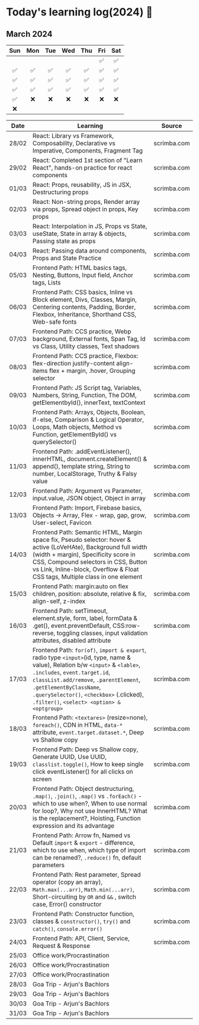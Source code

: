 # Today's learning log(2024) 📆

## March 2024
|	Sun	|	Mon	|	Tue	|	Wed	|	Thu	|	Fri	|	Sat	|
| :---: | :---: | :---: | :---: | :---: | :---: | :---: |
|		|		|		|		|		|	✅ | ✅ |
|	✅ | ✅ | ✅ | ✅ | ✅ | ✅ | ✅ |
|	✅ | ✅ | ✅ | ✅ | ✅ | ✅ | ✅ |
|	✅ | ✅ | ✅ | ✅ | ✅ | ✅ | ✅ |
|	✅ | ❌ | ❌ | ❌ | ❌ | ❌ | ❌ |
| ❌ |		|		|		|		|		|		|

| Date | Learning | Source |
|------|----------|--------|
| 28/02 | React: Library vs Framework, Composability, Declarative vs Imperative, Components, Fragment Tag | scrimba.com |
| 29/02 | React: Completed 1st section of "Learn React", hands-on practice for react components | scrimba.com |
| 01/03 | React: Props, reusability, JS in JSX, Destructuring props | scrimba.com |
| 02/03 | React: Non-string props, Render array via props, Spread object in props, Key props | scrimba.com |
| 03/03 | React: Interpolation in JS, Props vs State, useState, State in array & objects, Passing state as props | scrimba.com |
| 04/03 | React: Passing data around components, Props and State Practice | scrimba.com |
| 05/03 | Frontend Path: HTML basics tags, Nesting, Buttons, Input field, Anchor tags, Lists | scrimba.com |
| 06/03 | Frontend Path: CSS basics, Inline vs Block element, Divs, Classes, Margin, Centering contents, Padding, Border, Flexbox, Inheritance, Shorthand CSS, Web-safe fonts | scrimba.com |
| 07/03 | Frontend Path: CCS practice, Webp background, External fonts, Span Tag, Id vs Class, Utility classes, Text shadows | scrimba.com |
| 08/03 | Frontend Path: CCS practice, Flexbox: flex-direction justify-content align-items flex + margin, .hover, Grouping selector | scrimba.com |
| 09/03 | Frontend Path: JS Script tag, Variables, Numbers, String, Function, The DOM, getElementbyId(), innerText, textContext | scrimba.com |
| 10/03 | Frontend Path: Arrays, Objects, Boolean, if-else, Comparison & Logical Operator, Loops, Math objects, Method vs Function, getElementById() vs querySelector() | scrimba.com |
| 11/03 | Frontend Path: .addEventListener(), innerHTML, document.createElement() & append(), template string, String to number, LocalStorage, Truthy & Falsy value | scrimba.com |
| 12/03 | Frontend Path: Argument vs Parameter, input.value, JSON object, Object in array | scrimba.com |
| 13/03 | Frontend Path: Import, Firebase basics, Objects -> Array, Flex - wrap, gap, grow, User-select, Favicon | scrimba.com |
| 14/03 | Frontend Path: Semantic HTML, Margin space fix, Pseudo selector: hover & active (LoVeHAte), Background full width (width + margin), Specificity score in CSS, Compound selectors in CSS, Button vs Link, Inline-block, Overflow & Float CSS tags, Multiple class in one element | scrimba.com |
| 15/03 | Frontend Path: margin:auto on flex children, position: absolute, relative & fix, align-self, z-index | scrimba.com |
| 16/03 | Frontend Path: setTimeout, element.style, form, label, formData & .get(), event.preventDefault, CSS:row-reverse, toggling classes, input validation attributes, disabled attribute | scrimba.com |
| 17/03 | Frontend Path: `for(of)`, `import & export`, radio type `<input>`(id, type, name & value), Relation b/w `<input>` & `<lable>`, `.includes`, `event.target.id`, `classList.add/remove`, `.parentElement`, `.getElementByClassName`, `.querySelector()`, `<checkbox>` (.clicked), `.filter()`, `<select> <option> & <optgroup>` | scrimba.com |
| 18/03 | Frontend Path: `<textares>` (resize=none), `foreach()`, CDN in HTML, `data-*` attribute, `event.target.dataset.*`, Deep vs Shallow copy | scrimba.com |
| 19/03 | Frontend Path: Deep vs Shallow copy, Generate UUID, Use UUID, `classlist.toggle()`, How to keep single click eventListener() for all clicks on screen | scrimba.com |
| 20/03 | Frontend Path: Object destructuring, `.map()`, `.join()`, `.map()` vs `.forEach()` - which to use when?, When to use normal for loop?, Why not use InnerHTML? What is the replacement?, Hoisting, Function expression and its advantage | scrimba.com |
| 21/03 | Frontend Path: Arrow fn, Named vs Default `import` & `export` - difference, which to use when, which type of import can be renamed?, `.reduce()` fn, default parameters | scrimba.com |
| 22/03 | Frontend Path: Rest parameter, Spread operator (copy an array), `Math.max(...arr)`, `Math.min(...arr)`, Short-circuiting by `OR` and `&&` , switch case, Error() constructor | scrimba.com |
| 23/03 | Frontend Path: Constructor function, classes & `constructor()`, `try()` and `catch()`, `console.error()` | scrimba.com |
| 24/03 | Frontend Path: API, Client, Service, Request & Response | scrimba.com |
| 25/03 | Office work/Procrastination | |
| 26/03 | Office work/Procrastination | |
| 27/03 | Office work/Procrastination | |
| 28/03 | Goa Trip - Arjun's Bachlors | |
| 29/03 | Goa Trip - Arjun's Bachlors | |
| 30/03 | Goa Trip - Arjun's Bachlors | |
| 31/03 | Goa Trip - Arjun's Bachlors | |
